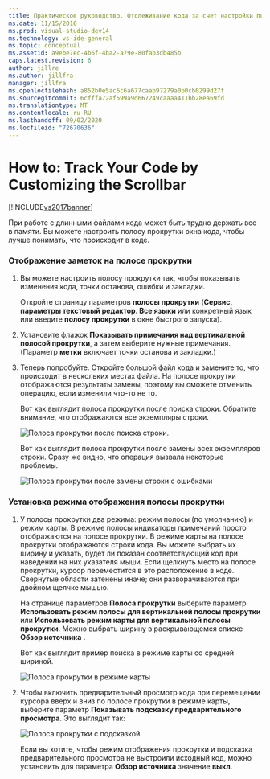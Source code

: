```yaml
---
title: Практическое руководство. Отслеживание кода за счет настройки полосы прокрутки | Документы Майкрософт
ms.date: 11/15/2016
ms.prod: visual-studio-dev14
ms.technology: vs-ide-general
ms.topic: conceptual
ms.assetid: a9ebe7ec-4b6f-4ba2-a79e-80fab3db485b
caps.latest.revision: 6
author: jillre
ms.author: jillfra
manager: jillfra
ms.openlocfilehash: a852b0e5ac6c6a677caab97279a0b0cb0299d27f
ms.sourcegitcommit: 6cfffa72af599a9d667249caaaa411bb28ea69fd
ms.translationtype: MT
ms.contentlocale: ru-RU
ms.lasthandoff: 09/02/2020
ms.locfileid: "72670636"
---
```

# <a name="how-to-track-your-code-by-customizing-the-scrollbar"></a>How to: Track Your Code by Customizing the Scrollbar
[!INCLUDE[vs2017banner](../includes/vs2017banner.md)]

При работе с длинными файлами кода может быть трудно держать все в памяти. Вы можете настроить полосу прокрутки окна кода, чтобы лучше понимать, что происходит в коде.

### <a name="to-show-annotations-on-the-scroll-bar"></a>Отображение заметок на полосе прокрутки

1. Вы можете настроить полосу прокрутки так, чтобы показывать изменения кода, точки останова, ошибки и закладки.

     Откройте страницу параметров **полосы прокрутки** (**Сервис, параметры текстовый редактор. Все языки** или конкретный язык или введите  **полосу прокрутки** в окне быстрого запуска).

2. Установите флажок **Показывать примечания над вертикальной полосой прокрутки**, а затем выберите нужные примечания. (Параметр **метки** включает точки останова и закладки.)

3. Теперь попробуйте. Откройте большой файл кода и замените то, что происходит в нескольких местах файла. На полосе прокрутки отображаются результаты замены, поэтому вы сможете отменить операцию, если изменили что-то не то.

     Вот как выглядит полоса прокрутки после поиска строки. Обратите внимание, что отображаются все экземпляры строки.

     ![Полоса прокрутки после поиска строки.](../ide/media/enhancedscrollbarsearch.png "енханцедскроллбарсеарч")

     Вот как выглядит полоса прокрутки после замены всех экземпляров строки. Сразу же видно, что операция вызвала некоторые проблемы.

     ![Полоса прокрутки после замены строки с ошибками](../ide/media/enhancedscrollbarreplace.png "енханцедскроллбарреплаце")

### <a name="to-set-the-display-mode-for-the-scroll-bar"></a>Установка режима отображения полосы прокрутки

1. У полосы прокрутки два режима: режим полосы (по умолчанию) и режим карты. В режиме полосы индикаторы примечаний просто отображаются на полосе прокрутки. В режиме карты на полосе прокрутки отображаются строки кода. Вы можете выбрать их ширину и указать, будет ли показан соответствующий код при наведении на них указателя мыши. Если щелкнуть место на полосе прокрутки, курсор переместится в это расположение в коде. Свернутые области затенены иначе; они разворачиваются при двойном щелчке мышью.

     На странице параметров **Полоса прокрутки** выберите параметр **Использовать режим полосы для вертикальной полосы прокрутки** или **Использовать режим карты для вертикальной полосы прокрутки**. Можно выбрать ширину в раскрывающемся списке **Обзор источника** .

     Вот как выглядит пример поиска в режиме карты со средней шириной.

     ![Полоса прокрутки в режиме карты](../ide/media/enhancedscrollbar.png "енханцедскроллбар")

2. Чтобы включить предварительный просмотр кода при перемещении курсора вверх и вниз по полосе прокрутки в режиме карты, выберите параметр **Показывать подсказку предварительного просмотра**. Это выглядит так:

     ![Полоса прокрутки с подсказкой](../ide/media/enhancedscrollbarsearchtooltip.png "енханцедскроллбарсеарчтултип")

     Если вы хотите, чтобы режим отображения прокрутки и подсказка предварительного просмотра не выстроили исходный код, можно установить для параметра **Обзор источника** значение **выкл**.
